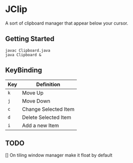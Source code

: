# JClip

A sort of clipboard manager that appear below your cursor.

## Getting Started
```console
javac Clipboard.java
java Clipboard &

```
## KeyBinding

|Key|Definition|
|---|---|
|`k`|Move Up|
|`j`|Move Down|
|`c`|Change Selected Item|
|`d`|Delete Selected Item|
|`i`|Add a new Item|

## TODO
[] On tiling window manager make it float by default
